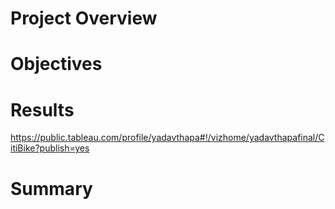 
# Project Overview


# Objectives



# Results
https://public.tableau.com/profile/yadavthapa#!/vizhome/yadavthapafinal/CitiBike?publish=yes

# Summary
